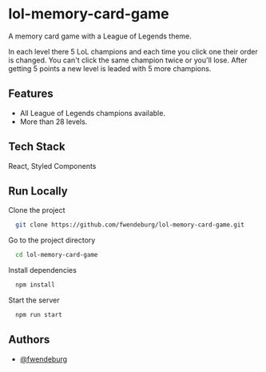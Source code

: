 # lol-memory-card-game
A memory card game with a League of Legends theme.

In each level there 5 LoL champions and each time you click one their order is changed. You can't click the same champion twice or you'll lose. After getting 5 points a new level is leaded with 5 more champions.

## Features
- All League of Legends champions available.
- More than 28 levels.

## Tech Stack
React, Styled Components

## Run Locally
Clone the project

```bash
  git clone https://github.com/fwendeburg/lol-memory-card-game.git
```

Go to the project directory

```bash
  cd lol-memory-card-game
```

Install dependencies

```bash
  npm install
```

Start the server

```bash
  npm run start
```

## Authors
- [@fwendeburg](https://www.github.com/fwendeburg)
